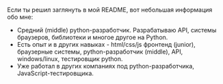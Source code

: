 Если ты решил заглянуть в мой README, вот небольшая информация обо мне:
- Средний (middle) python-разработчик. Разрабатываю API, системы браузеров, библиотеки и многое другое на Python.
- Есть опыт и в других навыках - html/css/js фронтенд (junior), браузерные системы, python-разработчик (middle), API, windows/linux, тестировщик python.
- Уже работал в других компаниях под python-разработчика, JavaScript-тестировщика.
